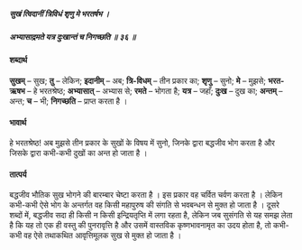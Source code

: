 ##### सुखं त्विदानीं त्रिविधं शृणु मे भरतर्षभ ।
##### अभ्यासाद्रमते यत्र दुःखान्तं च निगच्छति ॥ ३६ ॥

#### शब्दार्थ

**सुखम्** – सुख; **तु** – लेकिन; **इदानीम्** – अब; **त्रि-विधम्** – तीन प्रकार का; **शृणु** – सुनो; **मे** – मुझसे; **भरत-ऋषभ** – हे भरतश्रेष्ठ; **अभ्यासात्** – अभ्यास से; **रमते** – भोगता है; **यत्र** – जहाँ; **दुःख** – दुख का; **अन्तम्** – अन्त; **च** – भी; **निगच्छति** – प्राप्त करता है ।

#### भावार्थ

हे भरतश्रेष्ठ! अब मुझसे तीन प्रकार के सुखों के विषय में सुनो, जिनके द्वारा बद्धजीव भोग करता है और जिसके द्वारा कभी-कभी दुखों का अन्त हो जाता है ।

#### तात्पर्य

बद्धजीव भौतिक सुख भोगने की बारम्बार चेष्टा करता है । इस प्रकार वह चर्वित चर्वण करता है । लेकिन कभी-कभी ऐसे भोग के अन्तर्गत वह किसी महापुरुष की संगति से भवबन्धन से मुक्त हो जाता है । दूसरे शब्दों में, बद्धजीव सदा ही किसी न किसी इन्द्रियतृप्ति में लगा रहता है, लेकिन जब सुसंगति से यह समझ लेता है कि यह तो एक ही वस्तु की पुनरावृत्ति है और उसमें वास्तविक कृष्णभावनामृत का उदय होता है, तो कभी-कभी वह ऐसे तथाकथित आवृत्तिमूलक सुख से मुक्त हो जाता है ।